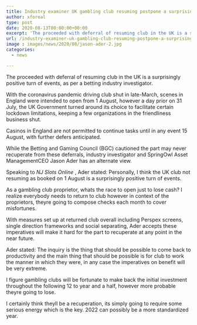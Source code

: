 ```yaml
---
title: Industry examiner UK gambling club resuming postpone a surprisingly positive turn of events
author: xforeal 
type: post
date: 2020-08-13T00:00:00+00:00
excerpt: 'The proceeded with deferral of resuming club in the UK is a surprisingly beneficial turn of events, as per a betting industry analyst '
url: /industry-examiner-uk-gambling-club-resuming-postpone-a-surprisingly-positive-turn-of-events/
image : images/news/2020/08/jason-ader-2.jpg
categories:
  - news

---
```

The proceeded with deferral of resuming club in the UK is a surprisingly positive turn of events, as per a betting industry investigator. 

With the coronavirus pandemic driving club shut in late-March, scenes in England were intended to open from 1 August, however a day prior on 31 July, the UK Government turned around its choice to facilitate certain lockdown limitations, keeping a few organizations in the friendliness business shut. 

Casinos in England are not permitted to continue tasks until in any event 15 August, with further defers anticipated. 

While the Betting and Gaming Council (BGC) cautioned the part may never recuperate from these deferrals, industry investigator and SpringOwl Asset ManagementCEO Jason Ader has an alternate view. 

Speaking to _NJ Slots Online_ , Ader stated: Personally, I think the UK club not resuming as booked on 1 August is a surprisingly positive turn of events. 

As a gambling club proprietor, whats the race to open just to lose cash? I realize everybody needs to return to club however in context of the proprietors, theyre going to compose checks each month to cover misfortunes. 

With measures set up at returned club overall including Perspex screens, single direction frameworks and social separating, Ader accepts these imperatives will make it hard for the part to recuperate at any point in the near future. 

Ader stated: The inquiry is the thing that should be possible to come back to productivity and the main thing that should be possible is for club to work the manner in which they were, in any case the imperatives on benefit will be very extreme. 

I figure gambling clubs will be fortunate to make back the initial investment throughout the following 12 to year and a half, however more probable theyre going to lose. 

I certainly think theyll be a recuperation, its simply going to require some serious energy which is the key. 2022 can possibly be a more standardized year.